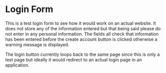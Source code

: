 # Login Form
This is a test login form to see how it would work on an actual website. It does not store any of the information entered but that being said please do not enter in any personal information. The fields all check that information has been entered before the create account button is clicked otherwise a warning message is displayed.

The login button currently loops back to the same page since this is only a test page but ideally it would redirect to an actual login page in an application.
